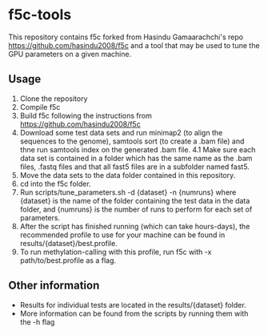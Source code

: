 # f5c-tools

This repository contains f5c forked from Hasindu Gamaarachchi's repo https://github.com/hasindu2008/f5c and a tool that may be used to tune the GPU parameters on a given machine.

## Usage
1. Clone the repository
2. Compile f5c 
3. Build f5c following the instructions from https://github.com/hasindu2008/f5c 
4. Download some test data sets and run minimap2 (to align the sequences to the genome), samtools sort (to create a .bam file) and thne run samtools index on the generated .bam file. 
4.1 Make sure each data set is contained in a folder which has the same name as the .bam files, .fastq files and that all fast5 files are in a subfolder named fast5.
5. Move the data sets to the data folder contained in this repository.
6. cd into the f5c folder.
7. Run scripts/tune_parameters.sh -d {dataset} -n {numruns} where {dataset} is the name of the folder containing the test data in the data folder, and {numruns} is the number of runs to perform for each set of parameters.
8. After the script has finished running (which can take hours-days), the recommended profile to use for your machine can be found in results/{dataset}/best.profile.
9. To run methylation-calling with this profile, run f5c with -x path/to/best.profile as a flag.

## Other information
- Results for individual tests are located in the results/{dataset} folder.
- More information can be found from the scripts by running them with the -h flag
